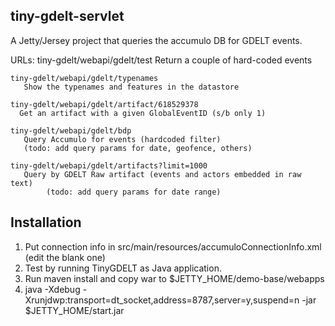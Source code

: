 ## tiny-gdelt-servlet
A Jetty/Jersey project that queries the accumulo DB for GDELT events.

URLs:
   tiny-gdelt/webapi/gdelt/test
       Return a couple of hard-coded events
       
    tiny-gdelt/webapi/gdelt/typenames
       Show the typenames and features in the datastore
       
    tiny-gdelt/webapi/gdelt/artifact/618529378
      Get an artifact with a given GlobalEventID (s/b only 1)
      
    tiny-gdelt/webapi/gdelt/bdp
       Query Accumulo for events (hardcoded filter)   
       (todo: add query params for date, geofence, others)
   
    tiny-gdelt/webapi/gdelt/artifacts?limit=1000
       Query by GDELT Raw artifact (events and actors embedded in raw text)
   			(todo: add query params for date range)

## Installation

1.  Put connection info in src/main/resources/accumuloConnectionInfo.xml (edit the blank one)
2.  Test by running TinyGDELT as Java application.
3.  Run maven install and copy war to $JETTY_HOME/demo-base/webapps
4.  java -Xdebug -Xrunjdwp:transport=dt_socket,address=8787,server=y,suspend=n -jar $JETTY_HOME/start.jar





